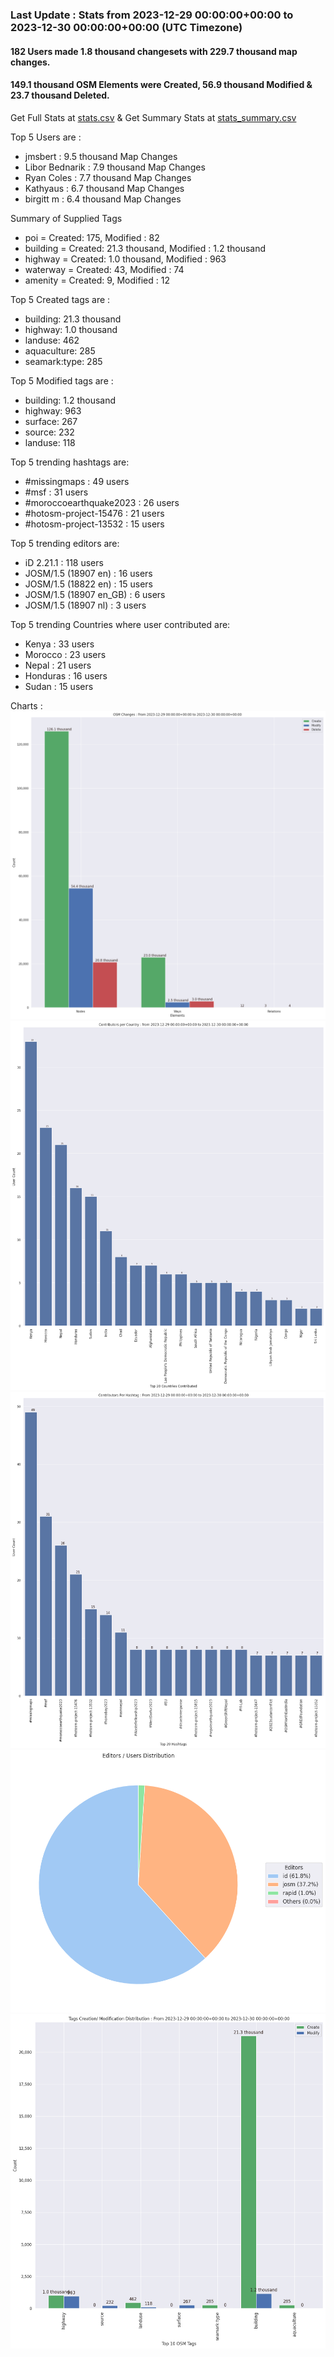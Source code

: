 ### Last Update : Stats from 2023-12-29 00:00:00+00:00 to 2023-12-30 00:00:00+00:00 (UTC Timezone)

#### 182 Users made 1.8 thousand changesets with 229.7 thousand map changes.
#### 149.1 thousand OSM Elements were Created, 56.9 thousand Modified & 23.7 thousand Deleted.
Get Full Stats at [stats.csv](/stats/hotosm/Daily/stats.csv)
 & Get Summary Stats at [stats_summary.csv](/stats/hotosm/Daily/stats_summary.csv)

Top 5 Users are : 
- jmsbert : 9.5 thousand Map Changes
- Libor Bednarik : 7.9 thousand Map Changes
- Ryan Coles : 7.7 thousand Map Changes
- Kathyaus : 6.7 thousand Map Changes
- birgitt m : 6.4 thousand Map Changes

Summary of Supplied Tags
- poi = Created: 175, Modified : 82
- building = Created: 21.3 thousand, Modified : 1.2 thousand
- highway = Created: 1.0 thousand, Modified : 963
- waterway = Created: 43, Modified : 74
- amenity = Created: 9, Modified : 12


Top 5 Created tags are :
- building: 21.3 thousand
- highway: 1.0 thousand
- landuse: 462
- aquaculture: 285
- seamark:type: 285


Top 5 Modified tags are :
- building: 1.2 thousand
- highway: 963
- surface: 267
- source: 232
- landuse: 118


Top 5 trending hashtags are:
- #missingmaps : 49 users
- #msf : 31 users
- #moroccoearthquake2023 : 26 users
- #hotosm-project-15476 : 21 users
- #hotosm-project-13532 : 15 users


Top 5 trending editors are:
- iD 2.21.1 : 118 users
- JOSM/1.5 (18907 en) : 16 users
- JOSM/1.5 (18822 en) : 15 users
- JOSM/1.5 (18907 en_GB) : 6 users
- JOSM/1.5 (18907 nl) : 3 users


Top 5 trending Countries where user contributed are:
- Kenya : 33 users
- Morocco : 23 users
- Nepal : 21 users
- Honduras : 16 users
- Sudan : 15 users


 Charts : 
![Alt text](./stats_osm_changes.png) 
![Alt text](./stats_users_per_country.png) 
![Alt text](./stats_users_per_hashtag.png) 
![Alt text](./stats_editors_pie_chart.png) 
![Alt text](./stats_tags.png) 
